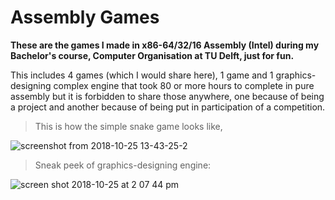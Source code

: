 # Assembly Games

**These are the games I made in x86-64/32/16 Assembly (Intel) during my Bachelor's course, Computer Organisation at TU Delft, just for fun.**

This includes 4 games (which I would share here), 1 game and 1 graphics-designing complex engine that took 80 or more hours to complete in pure assembly but it is forbidden to share those anywhere, one because of being a project and another because of being
put in participation of a competition.

>This is how the simple snake game looks like,

![screenshot from 2018-10-25 13-43-25-2](https://user-images.githubusercontent.com/41565823/47498934-fa242b80-d85e-11e8-9064-1c1d3e55c5f6.png)

>Sneak peek of graphics-designing engine:

![screen shot 2018-10-25 at 2 07 44 pm](https://user-images.githubusercontent.com/41565823/47499134-7f0f4500-d85f-11e8-835b-fe5d9b2afb05.png)



